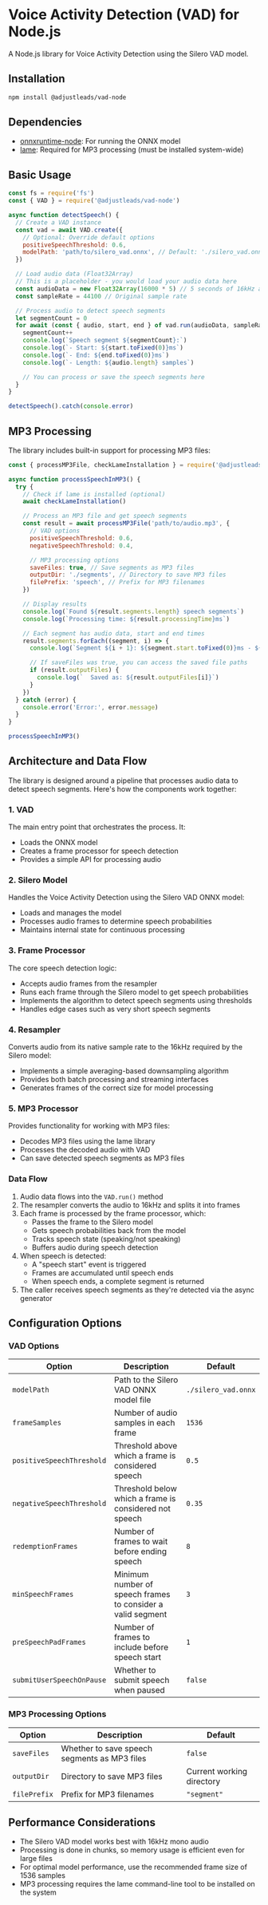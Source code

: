 # Voice Activity Detection (VAD) for Node.js

A Node.js library for Voice Activity Detection using the Silero VAD model.

## Installation

```bash
npm install @adjustleads/vad-node
```

## Dependencies

- [onnxruntime-node](https://www.npmjs.com/package/onnxruntime-node): For running the ONNX model
- [lame](http://lame.sourceforge.net/): Required for MP3 processing (must be installed system-wide)

## Basic Usage

```javascript
const fs = require('fs')
const { VAD } = require('@adjustleads/vad-node')

async function detectSpeech() {
  // Create a VAD instance
  const vad = await VAD.create({
    // Optional: Override default options
    positiveSpeechThreshold: 0.6,
    modelPath: 'path/to/silero_vad.onnx', // Default: './silero_vad.onnx'
  })

  // Load audio data (Float32Array)
  // This is a placeholder - you would load your audio data here
  const audioData = new Float32Array(16000 * 5) // 5 seconds of 16kHz audio
  const sampleRate = 44100 // Original sample rate

  // Process audio to detect speech segments
  let segmentCount = 0
  for await (const { audio, start, end } of vad.run(audioData, sampleRate)) {
    segmentCount++
    console.log(`Speech segment ${segmentCount}:`)
    console.log(`- Start: ${start.toFixed(0)}ms`)
    console.log(`- End: ${end.toFixed(0)}ms`)
    console.log(`- Length: ${audio.length} samples`)

    // You can process or save the speech segments here
  }
}

detectSpeech().catch(console.error)
```

## MP3 Processing

The library includes built-in support for processing MP3 files:

```javascript
const { processMP3File, checkLameInstallation } = require('@adjustleads/vad-node')

async function processSpeechInMP3() {
  try {
    // Check if lame is installed (optional)
    await checkLameInstallation()

    // Process an MP3 file and get speech segments
    const result = await processMP3File('path/to/audio.mp3', {
      // VAD options
      positiveSpeechThreshold: 0.6,
      negativeSpeechThreshold: 0.4,

      // MP3 processing options
      saveFiles: true, // Save segments as MP3 files
      outputDir: './segments', // Directory to save MP3 files
      filePrefix: 'speech', // Prefix for MP3 filenames
    })

    // Display results
    console.log(`Found ${result.segments.length} speech segments`)
    console.log(`Processing time: ${result.processingTime}ms`)

    // Each segment has audio data, start and end times
    result.segments.forEach((segment, i) => {
      console.log(`Segment ${i + 1}: ${segment.start.toFixed(0)}ms - ${segment.end.toFixed(0)}ms`)

      // If saveFiles was true, you can access the saved file paths
      if (result.outputFiles) {
        console.log(`  Saved as: ${result.outputFiles[i]}`)
      }
    })
  } catch (error) {
    console.error('Error:', error.message)
  }
}

processSpeechInMP3()
```

## Architecture and Data Flow

The library is designed around a pipeline that processes audio data to detect speech segments. Here's how the components work together:

### 1. VAD

The main entry point that orchestrates the process. It:

- Loads the ONNX model
- Creates a frame processor for speech detection
- Provides a simple API for processing audio

### 2. Silero Model

Handles the Voice Activity Detection using the Silero VAD ONNX model:

- Loads and manages the model
- Processes audio frames to determine speech probabilities
- Maintains internal state for continuous processing

### 3. Frame Processor

The core speech detection logic:

- Accepts audio frames from the resampler
- Runs each frame through the Silero model to get speech probabilities
- Implements the algorithm to detect speech segments using thresholds
- Handles edge cases such as very short speech segments

### 4. Resampler

Converts audio from its native sample rate to the 16kHz required by the Silero model:

- Implements a simple averaging-based downsampling algorithm
- Provides both batch processing and streaming interfaces
- Generates frames of the correct size for model processing

### 5. MP3 Processor

Provides functionality for working with MP3 files:

- Decodes MP3 files using the lame library
- Processes the decoded audio with VAD
- Can save detected speech segments as MP3 files

### Data Flow

1. Audio data flows into the `VAD.run()` method
2. The resampler converts the audio to 16kHz and splits it into frames
3. Each frame is processed by the frame processor, which:
   - Passes the frame to the Silero model
   - Gets speech probabilities back from the model
   - Tracks speech state (speaking/not speaking)
   - Buffers audio during speech detection
4. When speech is detected:
   - A "speech start" event is triggered
   - Frames are accumulated until speech ends
   - When speech ends, a complete segment is returned
5. The caller receives speech segments as they're detected via the async generator

## Configuration Options

### VAD Options

| Option                    | Description                                                 | Default             |
| ------------------------- | ----------------------------------------------------------- | ------------------- |
| `modelPath`               | Path to the Silero VAD ONNX model file                      | `./silero_vad.onnx` |
| `frameSamples`            | Number of audio samples in each frame                       | `1536`              |
| `positiveSpeechThreshold` | Threshold above which a frame is considered speech          | `0.5`               |
| `negativeSpeechThreshold` | Threshold below which a frame is considered not speech      | `0.35`              |
| `redemptionFrames`        | Number of frames to wait before ending speech               | `8`                 |
| `minSpeechFrames`         | Minimum number of speech frames to consider a valid segment | `3`                 |
| `preSpeechPadFrames`      | Number of frames to include before speech start             | `1`                 |
| `submitUserSpeechOnPause` | Whether to submit speech when paused                        | `false`             |

### MP3 Processing Options

| Option       | Description                                  | Default                   |
| ------------ | -------------------------------------------- | ------------------------- |
| `saveFiles`  | Whether to save speech segments as MP3 files | `false`                   |
| `outputDir`  | Directory to save MP3 files                  | Current working directory |
| `filePrefix` | Prefix for MP3 filenames                     | `"segment"`               |

## Performance Considerations

- The Silero VAD model works best with 16kHz mono audio
- Processing is done in chunks, so memory usage is efficient even for large files
- For optimal model performance, use the recommended frame size of 1536 samples
- MP3 processing requires the lame command-line tool to be installed on the system
